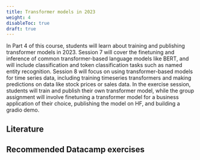 ```yaml
---
title: Transformer models in 2023
weight: 4
disableToc: true
draft: true
---
```

In Part 4 of this course, students will learn about training and publishing transformer models in 2023. Session 7 will cover the finetuning and inference of common transformer-based language models like BERT, and will include classification and token classification tasks such as named entity recognition. Session 8 will focus on using transformer-based models for time series data, including training timeseries transformers and making predictions on data like stock prices or sales data. In the exercise session, students will train and publish their own transformer model, while the group assignment will involve finetuning a transformer model for a business application of their choice, publishing the model on HF, and building a gradio demo.
## Literature

## Recommended Datacamp exercises
